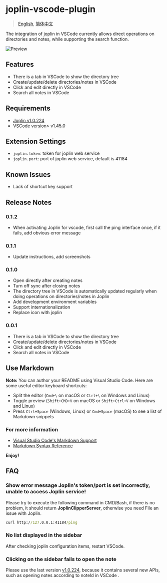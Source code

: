 # joplin-vscode-plugin

> [English](https://github.com/rxliuli/joplin-vscode-plugin/blob/master/README.md), [简体中文](https://github.com/rxliuli/joplin-vscode-plugin/blob/master/README.ZH_CN.md)

The integration of joplin in VSCode currently allows direct operations on directories and notes, while supporting the search function.

![Preview](https://cdn.jsdelivr.net/gh/rxliuli/img-bed/20200623085740.png)

## Features

- There is a tab in VSCode to show the directory tree
- Create/update/delete directories/notes in VSCode
- Click and edit directly in VSCode
- Search all notes in VSCode

## Requirements

- [Joplin v1.0.224](https://github.com/laurent22/joplin/releases/tag/v1.0.224)
- VSCode version> v1.45.0

## Extension Settings

- `joplin.token`: token for joplin web service
- `joplin.port`: port of joplin web service, default is 41184

## Known Issues

- Lack of shortcut key support

## Release Notes

### 0.1.2

- When activating Joplin for vscode, first call the ping interface once, if it fails, add obvious error message

### 0.1.1

- Update instructions, add screenshots

### 0.1.0

- Open directly after creating notes
- Turn off sync after closing notes
- The directory tree in VSCode is automatically updated regularly when doing operations on directories/notes in Joplin
- Add development environment variables
- Support internationalization
- Replace icon with joplin

### 0.0.1

- There is a tab in VSCode to show the directory tree
- Create/update/delete directories/notes in VSCode
- Click and edit directly in VSCode
- Search all notes in VSCode

## Use Markdown

**Note:** You can author your README using Visual Studio Code. Here are some useful editor keyboard shortcuts:

- Split the editor (`Cmd+\` on macOS or `Ctrl+\` on Windows and Linux)
- Toggle preview (`Shift+CMD+V` on macOS or `Shift+Ctrl+V` on Windows and Linux)
- Press `Ctrl+Space` (Windows, Linux) or `Cmd+Space` (macOS) to see a list of Markdown snippets

### For more information

- [Visual Studio Code's Markdown Support](http://code.visualstudio.com/docs/languages/markdown)
- [Markdown Syntax Reference](https://help.github.com/articles/markdown-basics/)

**Enjoy!**

## FAQ

### Show error message **Joplin's token/port is set incorrectly, unable to access Joplin service!**

Please try to execute the following command in CMD/Bash, if there is no problem, it should return **JoplinClipperServer**, otherwise you need File an issue with Joplin.

```cmd
curl http://127.0.0.1:41184/ping
```

### No list displayed in the sidebar

After checking joplin configuration items, restart VSCode.

### Clicking on the sidebar fails to open the note

Please use the last version [v1.0.224](https://github.com/laurent22/joplin/releases/tag/v1.0.224), because it contains several new APIs, such as opening notes according to noteId in VSCode .
